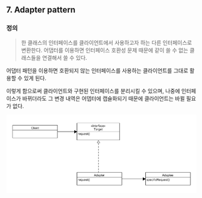 ## 7. Adapter pattern

### 정의
> 한 클래스의 인터페이스를 클라이언트에서 사용하고자 하는 다른 인터페이스로 변환한다.
> 어댑터를 이용하면 인터페이스 호환성 문제 때문에 같이 쓸 수 없는 클래스들을 연결해서 쓸 수 있다.

어댑터 패턴을 이용하면 호환되지 않는 인터페이스를 사용하는 클라이언트를 그대로 활용할 수 있게 된다.

이렇게 함으로써 클라이언트와 구현된 인터페이스를 분리시킬 수 있으며, 나중에 인터페이스가 바뀌더라도 그 변경 내역은 어뎁터에 캡슐화되기 때문에 클라이언트는 바뀔 필요가 없다.

![base](/src/main/md/adapter/img/adapter1.PNG)

